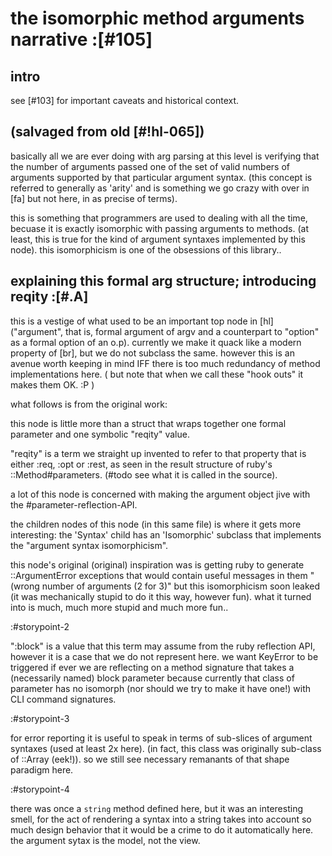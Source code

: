 # the isomorphic method arguments narrative :[#105]

## intro

see [#103] for important caveats and historical context.




## (salvaged from old [#!hl-065])

basically all we are ever doing with arg parsing at this level is verifying
that the number of arguments passed one of the set of valid numbers of
arguments supported by that particular argument syntax. (this concept is
referred to generally as 'arity' and is something we go crazy with over
in [fa] but not here, in as precise of terms).

this is something that programmers are used to dealing with all the time,
becuase it is exactly isomorphic with passing arguments to methods. (at least,
this is true for the kind of argument syntaxes implemented by this node).
this isomorphicism is one of the obsessions of this library..



## explaining this formal arg structure; introducing reqity :[#.A]

this is a vestige of what used to be an important top node in [hl]
("argument", that is, formal argument of argv and a counterpart to
"option" as a formal option of an o.p). currently we make it quack like
a modern property of [br], but we do not subclass the same. however this
is an avenue worth keeping in mind IFF there is too much redundancy of
method implementations here. ( but note that when we call these "hook
outs" it makes them OK. :P )

what follows is from the original work:

this node is little more than a struct that wraps together one formal
parameter and one symbolic "reqity" value.

"reqity" is a term we straight up invented to refer to that property that is
either :req, :opt or :rest, as seen in the result structure of ruby's
::Method#parameters. (#todo see what it is called in the source).

a lot of this node is concerned with making the argument object jive with
the #parameter-reflection-API.

the children nodes of this node (in this same file) is where it gets more
interesting: the 'Syntax' child has an 'Isomorphic' subclass that implements
the "argument syntax isomorphicism".

this node's original (original) inspiration was is getting ruby to generate
::ArgumentError exceptions that would contain useful messages in them
"(wrong number of arguments (2 for 3)" but this isomorphicism soon leaked
(it was mechanically stupid to do it this way, however fun). what it turned
into is much, much more stupid and much more fun..





:#storypoint-2

":block" is a value that this term may assume from the ruby reflection API,
however it is a case that we do not represent here. we want KeyError to
be triggered if ever we are reflecting on a method signature that takes
a (necessarily named) block parameter because currently that class of
parameter has no isomorph (nor should we try to make it have one!) with
CLI command signatures.




:#storypoint-3

for error reporting it is useful to speak in terms of sub-slices of argument
syntaxes (used at least 2x here). (in fact, this class was originally
sub-class of ::Array (eek!)). so we still see necessary remanants of that
shape paradigm here.




:#storypoint-4

there was once a `string` method defined here, but it was an interesting
smell, for the act of rendering a syntax into a string takes into account
so much design behavior that it would be a crime to do it automatically
here. the argument sytax is the model, not the view.
